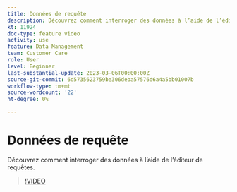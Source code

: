 ```yaml
---
title: Données de requête
description: Découvrez comment interroger des données à l’aide de l’éditeur de requêtes.
kt: 11924
doc-type: feature video
activity: use
feature: Data Management
team: Customer Care
role: User
level: Beginner
last-substantial-update: 2023-03-06T00:00:00Z
source-git-commit: 6d5735623759be306deba57576d6a4a5bb01007b
workflow-type: tm+mt
source-wordcount: '22'
ht-degree: 0%

---
```



# Données de requête

Découvrez comment interroger des données à l’aide de l’éditeur de requêtes.

>[!VIDEO](https://video.tv.adobe.com/v/3415814?quality=12)
